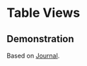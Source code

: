 # Table Views

## Demonstration

Based on [Journal](http://swifteducation.github.io/teaching_app_development_with_swift/journal.html).

